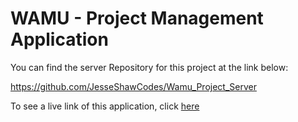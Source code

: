 # WAMU - Project Management Application

You can find the server Repository for this project at the link below:

https://github.com/JesseShawCodes/Wamu_Project_Server


To see a live link of this application, click [here](https://amazing-goodall-9c9c6b.netlify.com/)
